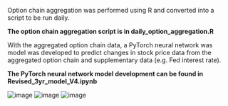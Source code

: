 
Option chain aggregation was performed using R and converted into a script to be run daily.

**The option chain aggregation script is in daily_option_aggregation.R**

With the aggregated option chain data, a PyTorch neural network was model was developed to predict changes in stock price data from the aggregated option chain and supplementary data (e.g. Fed interest rate).

**The PyTorch neural network model development can be found in Revised_3yr_model_V4.ipynb**

![image](https://github.com/user-attachments/assets/1a754c2f-cafc-4d9e-a601-7883790e2143)
![image](https://github.com/user-attachments/assets/961963df-fe73-4f04-b7e6-a8646ea19e1d)
![image](https://github.com/user-attachments/assets/b9342a9c-dd3c-414c-af4b-0ad3ada1ba16)

